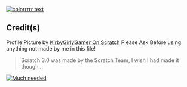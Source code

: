 [![colorrrrr text](https://user-images.githubusercontent.com/91216411/163733656-3e7950f8-f96d-4eba-82b3-a69af6bb6f48.svg)](#)
## **Credit(s)**
Profile Picture by [KirbyGirlyGamer On Scratch](https://scratch.mit.edu/users/KirbyGirlyGamer "ChickenDogg on DeviantArt")
Please Ask Before using anything not made by me in this file!

>Scratch 3.0 was made by the Scratch Team, I wish I had made it though...


[![Much needed](https://user-images.githubusercontent.com/91216411/163734509-e207354a-ba62-4572-869c-014111df8eea.svg)](#)

	
```
⠀
```
